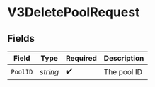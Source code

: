 # V3DeletePoolRequest


## Fields

| Field              | Type               | Required           | Description        |
| ------------------ | ------------------ | ------------------ | ------------------ |
| `PoolID`           | *string*           | :heavy_check_mark: | The pool ID        |